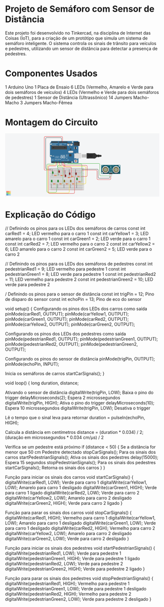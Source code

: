 # Projeto de Semáforo com Sensor de Distância


Este projeto foi desenvolvido no Tinkercad, na disciplina de Internet das Coisas (IoT), para a
criação de um protótipo que simula um sistema de semáforo inteligente. O sistema controla os 
sinais de trânsito para veículos e pedestres, utilizando um sensor de distância para detectar
a presença de pedestres.

# Componentes Usados


1 Arduino Uno
1 Placa de Ensaio
6 LEDs (Vermelho, Amarelo e Verde para dois semáforos de veículos)
4 LEDs (Vermelho e Verde para dois semáforos de pedestres)
1 Sensor de Distância (Ultrassônico)
14 Jumpers Macho-Macho
3 Jumpers Macho-Fêmea


# Montagem do Circuito

![Imagem do Circuito](semafaro1.png)

# Explicação do Código


// Definindo os pinos para os LEDs dos semáforos de carros
const int carRed1 = 4;     LED vermelho para o carro 1
const int carYellow1 = 3;  LED amarelo para o carro 1
const int carGreen1 = 2;   LED verde para o carro 1
const int carRed2 = 7;     LED vermelho para o carro 2
const int carYellow2 = 6;  LED amarelo para o carro 2
const int carGreen2 = 5;   LED verde para o carro 2

// Definindo os pinos para os LEDs dos semáforos de pedestres
const int pedestrianRed1 = 9;    LED vermelho para pedestre 1
const int pedestrianGreen1 = 8;  LED verde para pedestre 1
const int pedestrianRed2 = 11;   LED vermelho para pedestre 2
const int pedestrianGreen2 = 10;  LED verde para pedestre 2

/ Definindo os pinos para o sensor de distância
const int trigPin = 12;  Pino de disparo do sensor
const int echoPin = 13;  Pino de eco do sensor

void setup() {
    Configurando os pinos dos LEDs dos carros como saída
  pinMode(carRed1, OUTPUT);
  pinMode(carYellow1, OUTPUT);
  pinMode(carGreen1, OUTPUT);
  pinMode(carRed2, OUTPUT);
  pinMode(carYellow2, OUTPUT);
  pinMode(carGreen2, OUTPUT);

 Configurando os pinos dos LEDs dos pedestres como saída
  pinMode(pedestrianRed1, OUTPUT);
  pinMode(pedestrianGreen1, OUTPUT);
  pinMode(pedestrianRed2, OUTPUT);
  pinMode(pedestrianGreen2, OUTPUT);

   Configurando os pinos do sensor de distância
  pinMode(trigPin, OUTPUT);
  pinMode(echoPin, INPUT);
  
 Inicia os semáforos de carros
  startCarSignals();
}

void loop() {
  long duration, distance;
  
   Ativando o sensor de distância
  digitalWrite(trigPin, LOW);  Baixa o pino do trigger
  delayMicroseconds(2);         Espera 2 microssegundos
  digitalWrite(trigPin, HIGH);  Ativa o pino do trigger
  delayMicroseconds(10);        Espera 10 microssegundos
  digitalWrite(trigPin, LOW);   Desativa o trigger
  
   Lê o tempo que o sinal leva para retornar
  duration = pulseIn(echoPin, HIGH);
  
   Calcula a distância em centímetros
  distance = (duration * 0.034) / 2;  (duração em microssegundos * 0.034 cm/µs) / 2

   Verifica se um pedestre está próximo
  if (distance < 50) {  Se a distância for menor que 50 cm
     Pedestre detectado
    stopCarSignals();          Para os sinais dos carros
    startPedestrianSignals();  Ativa os sinais dos pedestres
    delay(15000);              Espera 15 segundos
    stopPedestrianSignals();   Para os sinais dos pedestres
    startCarSignals();         Retorna os sinais dos carros
  }
}

 Função para iniciar os sinais dos carros
void startCarSignals() {
  digitalWrite(carRed1, LOW);    Verde para carro 1
  digitalWrite(carYellow1, LOW);  Amarelo para carro 1 desligado
  digitalWrite(carGreen1, HIGH);  Verde para carro 1 ligado
  digitalWrite(carRed2, LOW);     Verde para carro 2
  digitalWrite(carYellow2, LOW);  Amarelo para carro 2 desligado
  digitalWrite(carGreen2, HIGH);  Verde para carro 2 ligado
}

 Função para parar os sinais dos carros
void stopCarSignals() {
  digitalWrite(carRed1, HIGH);    Vermelho para carro 1
  digitalWrite(carYellow1, LOW);   Amarelo para carro 1 desligado
  digitalWrite(carGreen1, LOW);    Verde para carro 1 desligado
  digitalWrite(carRed2, HIGH);     Vermelho para carro 2
  digitalWrite(carYellow2, LOW);    Amarelo para carro 2 desligado
  digitalWrite(carGreen2, LOW);     Verde para carro 2 desligado
}

 Função para iniciar os sinais dos pedestres
void startPedestrianSignals() {
  digitalWrite(pedestrianRed1, LOW);   Verde para pedestre 1
  digitalWrite(pedestrianGreen1, HIGH);  Verde para pedestre 1 ligado
  digitalWrite(pedestrianRed2, LOW);     Verde para pedestre 2
  digitalWrite(pedestrianGreen2, HIGH);  Verde para pedestre 2 ligado
}

 Função para parar os sinais dos pedestres
void stopPedestrianSignals() {
  digitalWrite(pedestrianRed1, HIGH);   Vermelho para pedestre 1
  digitalWrite(pedestrianGreen1, LOW);  Verde para pedestre 1 desligado
  digitalWrite(pedestrianRed2, HIGH);    Vermelho para pedestre 2
  digitalWrite(pedestrianGreen2, LOW);   Verde para pedestre 2 desligado
}
